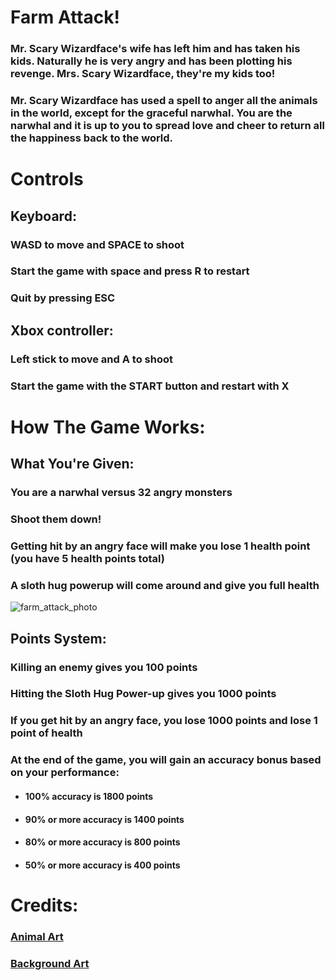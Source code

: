 # Farm Attack!

### Mr. Scary Wizardface's wife has left him and has taken his kids. Naturally he is very angry and has been plotting his revenge. Mrs. Scary Wizardface, they're my kids too!

### Mr. Scary Wizardface has used a spell to anger all the animals in the world, except for the graceful narwhal. You are the narwhal and it is up to you to spread love and cheer to return all the happiness back to the world.

# Controls

## Keyboard: 
### WASD to move and SPACE to shoot
### Start the game with space and press R to restart
### Quit by pressing ESC

## Xbox controller: 
### Left stick to move and A to shoot
### Start the game with the START button and restart with X

# How The Game Works:

## What You're Given:
### You are a narwhal versus 32 angry monsters
### Shoot them down!
### Getting hit by an angry face will make you lose 1 health point (you have 5 health points total)
### A sloth hug powerup will come around and give you full health

![farm_attack_photo](https://user-images.githubusercontent.com/49493276/56513653-23b5cb00-6501-11e9-95f7-66fb948fc7e8.png)

## Points System:
### Killing an enemy gives you 100 points
### Hitting the Sloth Hug Power-up gives you 1000 points
### If you get hit by an angry face, you lose 1000 points and lose 1 point of health
### At the end of the game, you will gain an accuracy bonus based on your performance:
  * #### 100% accuracy is 1800 points
  * #### 90% or more accuracy is 1400 points
  * #### 80% or more accuracy is 800 points
  * #### 50% or more accuracy is 400 points
  
  # Credits:
  ### [Animal Art](https://kenney.nl/assets/animal-pack-redux)
  ### [Background Art](https://www.google.com/imgres?imgurl=http%3A%2F%2Fwww.takepart.com%2Fsites%2Fdefault%2Ffiles%2Fstyles%2Flarge%2Fpublic%2Fgarlic-farm.jpg&imgrefurl=http%3A%2F%2Fwww.takepart.com%2Farticle%2F2016%2F10%2F15%2Fusda-conservation-payment-database&docid=x0pFt7z7fppBnM&tbnid=2E6LCjySXz8x6M%3A&vet=10ahUKEwinyaGgnOThAhW6JTQIHSEFBLUQMwhvKAYwBg..i&w=775&h=518&safe=strict&bih=951&biw=1185&q=farm&ved=0ahUKEwinyaGgnOThAhW6JTQIHSEFBLUQMwhvKAYwBg&iact=mrc&uact=8)
  
 
